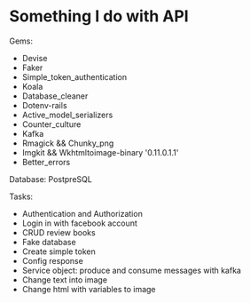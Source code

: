 # Something I do with API

Gems:

* Devise
* Faker
* Simple_token_authentication
* Koala
* Database_cleaner
* Dotenv-rails
* Active_model_serializers
* Counter_culture
* Kafka
* Rmagick && Chunky_png
* Imgkit && Wkhtmltoimage-binary '0.11.0.1.1'
* Better_errors

Database: PostpreSQL

Tasks:

* Authentication and Authorization 
* Login in with facebook account
* CRUD review books
* Fake database 
* Create simple token
* Config response
* Service object: produce and consume messages with kafka
* Change text into image
* Change html with variables to image
